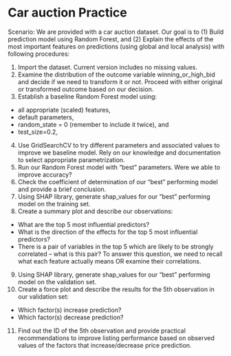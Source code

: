 # Car auction Practice
Scenario: We are provided with a car auction dataset. Our goal is to (1) Build prediction model using Random Forest, and (2) Explain 
the effects of the most important features on predictions (using global and local analysis) with following procedures:

1. Import the dataset. Current version includes no missing values.
2. Examine the distribution of the outcome variable winning_or_high_bid and decide if we need to transform 
it or not. Proceed with either original or transformed outcome based on our decision. 
3. Establish a baseline Random Forest model using:
- all appropriate (scaled) features,
- default parameters,
- random_state = 0 (remember to include it twice), and 
- test_size=0.2,
4. Use GridSearchCV to try different parameters and associated values to improve we baseline model. Rely 
on our knowledge and documentation to select appropriate parametrization.
5. Run our Random Forest model with “best” parameters. Were we able to improve accuracy?
6. Check the coefficient of determination of our “best” performing model and provide a brief conclusion. 
7. Using SHAP library, generate shap_values for our “best” performing model on the training set. 
8. Create a summary plot and describe our observations:
- What are the top 5 most influential predictors? 
- What is the direction of the effects for the top 5 most influential predictors?
- There is a pair of variables in the top 5 which are likely to be strongly correlated – what is this pair? To 
answer this question, we need to recall what each feature actually means OR examine their correlations. 
9. Using SHAP library, generate shap_values for our “best” performing model on the validation set. 
10. Create a force plot and describe the results for the 5th observation in our validation set:
- Which factor(s) increase prediction?
- Which factor(s) decrease prediction?
11. Find out the ID of the 5th observation and provide practical recommendations to improve listing 
performance based on observed values of the factors that increase/decrease price prediction. 

